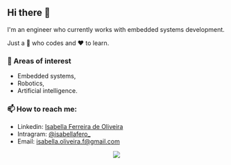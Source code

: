 ## Hi there 👋

I'm an engineer who currently works with embedded systems development.


Just a :woman: who codes and :heart: to learn.

### 🔭 Areas of interest
- Embedded systems,
- Robotics,
- Artificial intelligence.

### 📫 How to reach me:

- Linkedin: [Isabella Ferreira de Oliveira](https://www.linkedin.com/in/isabellaferoli/)
- Intragram: [@isabellafero_](https://www.instagram.com/isabellafero_/)
- Email: isabella.oliveira.f@gmail.com

<p align='center'>
<img align='center' src="https://visitor-badge.glitch.me/badge?page_id=isabellafero.visitor-badge">
<p/>
